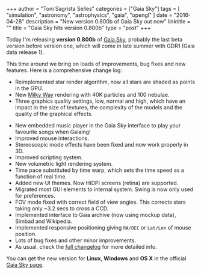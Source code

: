 +++
author = "Toni Sagrista Selles"
categories = ["Gaia Sky"]
tags = [ "simulation", "astronomy", "astrophysics", "gaia", "opengl" ]
date = "2016-04-28"
description = "New version 0.800b of Gaia Sky out now"
linktitle = ""
title = "Gaia Sky hits version 0.800b"
type = "post"
+++

Today I'm releasing **version 0.800b** of [Gaia Sky](http://ari-zah.github.io/gaiasky), probably the last beta version before version one, which will come in late summer with GDR1 (Gaia data release 1).

This time around we bring on loads of improvements, bug fixes and new features. Here is a comprehensive change log:

-  Reimplemented star render algorithm, now all stars are shaded as points in the GPU.
-  New [Milky Way](http://ari-zah.github.io/gaiasky/images/screenshots/screenshot_00028.jpg) rendering with 40K particles and 100 nebulae.
-  Three graphics quality settings, low, normal and high, which have an impact in the size of textures, the complexity of the models and the quality of the graphical effects.

<!--more-->

-  New embedded music player in the Gaia Sky interface to play your favourite songs when Gaiaing!
-  Improved mouse interactions.
-  Stereoscopic mode effects have been fixed and now work properly in 3D.
-  Improved scripting system.
-  New volumetric light rendering system.
-  Time pace substituted by time warp, which sets the time speed as a function of real time.
-  Added new UI themes. Now HiDPI screens (retina) are supported.
-  Migrated most GUI elements to internal system. Swing is now only used for preferences.
-  FOV mode fixed with correct field of view angles. This corrects stars taking only ~3.2 secs to cross a CCD.
-  Implemented interface to Gaia archive (now using mockup data), Simbad and Wikipedia.
-  Implemented responsive positioning giving `RA/DEC` or `Lat/Lon` of mouse position.
-  Lots of bug fixes and other minor improvements.
-  As usual, check the [full changelog](https://github.com/ari-zah/gaiasandbox/compare/0.707b...0.800b) for more detailed info.

You can get the new version for **Linux**, **Windows** and **OS X** in the official [Gaia Sky page](https://zah.uni-heidelberg.de/gaia/outreach/gaiasandbox/downloads/).
